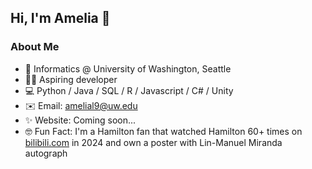 ## Hi, I'm Amelia 👋

### About Me
- 🏫 Informatics @ University of Washington, Seattle
- 👩‍💻 Aspiring developer
- 💻 Python / Java / SQL / R / Javascript / C# / Unity
- ✉️ Email: [amelial9@uw.edu](mailto:amelial9@uw.edu)
- ✨ Website: Coming soon... <!-- [ameliali.com](https://www.ameliali.com/) -->
- 🤓 Fun Fact: I'm a Hamilton fan that watched Hamilton 60+ times on [bilibili.com](https://www.bilibili.com/video/BV1RS4y1A7nV/?spm_id_from=333.1387.favlist.content.click) in 2024 and own a poster with Lin-Manuel Miranda autograph
